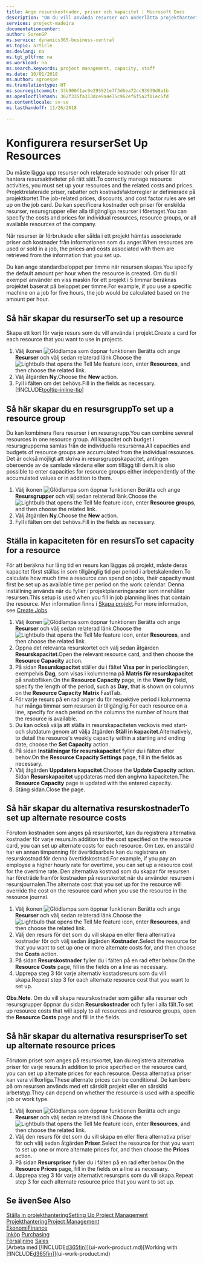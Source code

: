 ```yaml
---
title: Ange resurskostnader, priser och kapacitet | Microsoft Docs
description: "Om du vill använda resurser och underlätta projekthantering, specificera kostnader och priser för enskilda resurser eller resursgrupper och ange en resurskapacitet."
services: project-madeira
documentationcenter: 
author: SorenGP
ms.service: dynamics365-business-central
ms.topic: article
ms.devlang: na
ms.tgt_pltfrm: na
ms.workload: na
ms.search.keywords: project management, capacity, staff
ms.date: 10/01/2018
ms.author: sgroespe
ms.translationtype: HT
ms.sourcegitcommit: 33b900f1ac9e295921e7f3d6ea72cc93939d8a1b
ms.openlocfilehash: 362f335fa313dce9a4e75c962ef6f5a2f01ec5fd
ms.contentlocale: sv-se
ms.lasthandoff: 11/26/2018

---
```

# <a name="set-up-resources"></a><span data-ttu-id="aefad-103">Konfigurera resurser</span><span class="sxs-lookup"><span data-stu-id="aefad-103">Set Up Resources</span></span>
<span data-ttu-id="aefad-104">Du måste lägga upp resurser och relaterade kostnader och priser för att hantera resursaktiviteter på rätt sätt.</span><span class="sxs-lookup"><span data-stu-id="aefad-104">To correctly manage resource activities, you must set up your resources and the related costs and prices.</span></span> <span data-ttu-id="aefad-105">Projektrelaterade priser, rabatter och kostnadsfaktorregler är definierade på projektkortet.</span><span class="sxs-lookup"><span data-stu-id="aefad-105">The job-related prices, discounts, and cost factor rules are set up on the job card.</span></span> <span data-ttu-id="aefad-106">Du kan specificera kostnader och priser för enskilda resurser, resursgrupper eller alla tillgängliga resurser i företaget.</span><span class="sxs-lookup"><span data-stu-id="aefad-106">You can specify the costs and prices for individual resources, resource groups, or all available resources of the company.</span></span>

<span data-ttu-id="aefad-107">När resurser är förbrukade eller sålda i ett projekt hämtas associerade priser och kostnader från informationen som du anger.</span><span class="sxs-lookup"><span data-stu-id="aefad-107">When resources are used or sold in a job, the prices and costs associated with them are retrieved from the information that you set up.</span></span>

<span data-ttu-id="aefad-108">Du kan ange standardbeloppet per timme när resursen skapas.</span><span class="sxs-lookup"><span data-stu-id="aefad-108">You specify the default amount per hour when the resource is created.</span></span> <span data-ttu-id="aefad-109">Om du till exempel använder en viss maskin för ett projekt i 5 timmar beräknas projektet baserat på beloppet per timme.</span><span class="sxs-lookup"><span data-stu-id="aefad-109">For example, if you use a specific machine on a job for five hours, the job would be calculated based on the amount per hour.</span></span>

## <a name="to-set-up-a-resource"></a><span data-ttu-id="aefad-110">Så här skapar du resurser</span><span class="sxs-lookup"><span data-stu-id="aefad-110">To set up a resource</span></span>
<span data-ttu-id="aefad-111">Skapa ett kort för varje resurs som du vill använda i projekt.</span><span class="sxs-lookup"><span data-stu-id="aefad-111">Create a card for each resource that you want to use in projects.</span></span>

1. <span data-ttu-id="aefad-112">Välj ikonen ![Glödlampa som öppnar funktionen Berätta](media/ui-search/search_small.png "Berätta vad du vill göra") och ange **Resurser** och välj sedan relaterad länk.</span><span class="sxs-lookup"><span data-stu-id="aefad-112">Choose the ![Lightbulb that opens the Tell Me feature](media/ui-search/search_small.png "Tell me what you want to do") icon, enter **Resources**, and then choose the related link.</span></span>
2. <span data-ttu-id="aefad-113">Välj åtgärden **Ny**.</span><span class="sxs-lookup"><span data-stu-id="aefad-113">Choose the **New** action.</span></span>
3. <span data-ttu-id="aefad-114">Fyll i fälten om det behövs.</span><span class="sxs-lookup"><span data-stu-id="aefad-114">Fill in the fields as necessary.</span></span> [!INCLUDE[tooltip-inline-tip](includes/tooltip-inline-tip_md.md)]  

## <a name="to-set-up-a-resource-group"></a><span data-ttu-id="aefad-115">Så här skapar du en resursgrupp</span><span class="sxs-lookup"><span data-stu-id="aefad-115">To set up a resource group</span></span>
<span data-ttu-id="aefad-116">Du kan kombinera flera resurser i en resursgrupp.</span><span class="sxs-lookup"><span data-stu-id="aefad-116">You can combine several resources in one resource group.</span></span> <span data-ttu-id="aefad-117">All kapacitet och budget i resursgrupperna samlas från de individuella resurserna.</span><span class="sxs-lookup"><span data-stu-id="aefad-117">All capacities and budgets of resource groups are accumulated from the individual resources.</span></span> <span data-ttu-id="aefad-118">Det är också möjligt att skriva in resursgruppskapacitet, antingen oberoende av de samlade värdena eller som tillägg till dem.</span><span class="sxs-lookup"><span data-stu-id="aefad-118">It is also possible to enter capacities for resource groups either independently of the accumulated values or in addition to them.</span></span>

1. <span data-ttu-id="aefad-119">Välj ikonen ![Glödlampa som öppnar funktionen Berätta](media/ui-search/search_small.png "Berätta vad du vill göra") och ange **Resursgrupper** och välj sedan relaterad länk.</span><span class="sxs-lookup"><span data-stu-id="aefad-119">Choose the ![Lightbulb that opens the Tell Me feature](media/ui-search/search_small.png "Tell me what you want to do") icon, enter **Resource groups**, and then choose the related link.</span></span>
2. <span data-ttu-id="aefad-120">Välj åtgärden **Ny**.</span><span class="sxs-lookup"><span data-stu-id="aefad-120">Choose the **New** action.</span></span>
3. <span data-ttu-id="aefad-121">Fyll i fälten om det behövs.</span><span class="sxs-lookup"><span data-stu-id="aefad-121">Fill in the fields as necessary.</span></span>

## <a name="to-set-capacity-for-a-resource"></a><span data-ttu-id="aefad-122">Ställa in kapaciteten för en resurs</span><span class="sxs-lookup"><span data-stu-id="aefad-122">To set capacity for a resource</span></span>
<span data-ttu-id="aefad-123">För att beräkna hur lång tid en resurs kan läggas på projekt, måste deras kapacitet först ställas in som tillgänglig tid per period i arbetskalendern.</span><span class="sxs-lookup"><span data-stu-id="aefad-123">To calculate how much time a resource can spend on jobs, their capacity must first be set up as available time per period on the work calendar.</span></span> <span data-ttu-id="aefad-124">Denna inställning används när du fyller i projektplaneringsrader som innehåller resursen.</span><span class="sxs-lookup"><span data-stu-id="aefad-124">This setup is used when you fill in job planning lines that contain the resource.</span></span> <span data-ttu-id="aefad-125">Mer information finns i [Skapa projekt](projects-how-create-jobs.md).</span><span class="sxs-lookup"><span data-stu-id="aefad-125">For more information, see [Create Jobs](projects-how-create-jobs.md).</span></span>

1. <span data-ttu-id="aefad-126">Välj ikonen ![Glödlampa som öppnar funktionen Berätta](media/ui-search/search_small.png "Berätta vad du vill göra") och ange **Resurser** och välj sedan relaterad länk.</span><span class="sxs-lookup"><span data-stu-id="aefad-126">Choose the ![Lightbulb that opens the Tell Me feature](media/ui-search/search_small.png "Tell me what you want to do") icon, enter **Resources**, and then choose the related link.</span></span>
2. <span data-ttu-id="aefad-127">Öppna det relevanta resurskortet och välj sedan åtgärden **Resurskapacitet**.</span><span class="sxs-lookup"><span data-stu-id="aefad-127">Open the relevant resource card, and then choose the **Resource Capacity** action.</span></span>
3. <span data-ttu-id="aefad-128">På sidan **Resurskapacitet** ställer du i fältet **Visa per** in periodlängden, exempelvis **Dag**, som visas i kolumnerna på **Matris för resurskapacitet** på snabbfliken.</span><span class="sxs-lookup"><span data-stu-id="aefad-128">On the **Resource Capacity** page, in the **View By** field, specify the length of the period, such as **Day**, that is shown on columns on the **Resource Capacity Matrix** FastTab.</span></span>
4. <span data-ttu-id="aefad-129">För varje resurs på en rad anger du för respektive period i kolumnerna hur många timmar som resursen är tillgänglig.</span><span class="sxs-lookup"><span data-stu-id="aefad-129">For each resource on a line, specify for each period on the columns the number of hours that the resource is available.</span></span>
5. <span data-ttu-id="aefad-130">Du kan också välja att ställa in resurskapaciteten veckovis med start- och slutdatum genom att välja åtgärden **Ställ in kapacitet**.</span><span class="sxs-lookup"><span data-stu-id="aefad-130">Alternatively, to detail the resource's weekly capacity within a starting and ending date, choose the **Set Capacity** action.</span></span>
6. <span data-ttu-id="aefad-131">På sidan **Inställningar för resurskapacitet** fyller du i fälten efter behov.</span><span class="sxs-lookup"><span data-stu-id="aefad-131">On the **Resource Capacity Settings** page, fill in the fields as necessary.</span></span>
7. <span data-ttu-id="aefad-132">Välj åtgärden **Uppdatera kapacitet**.</span><span class="sxs-lookup"><span data-stu-id="aefad-132">Choose the **Update Capacity** action.</span></span> <span data-ttu-id="aefad-133">Sidan **Resurskapacitet** uppdateras med den angivna kapaciteten.</span><span class="sxs-lookup"><span data-stu-id="aefad-133">The **Resource Capacity** page is updated with the entered capacity.</span></span>
8. <span data-ttu-id="aefad-134">Stäng sidan.</span><span class="sxs-lookup"><span data-stu-id="aefad-134">Close the page.</span></span>

## <a name="to-set-up-alternate-resource-costs"></a><span data-ttu-id="aefad-135">Så här skapar du alternativa resurskostnader</span><span class="sxs-lookup"><span data-stu-id="aefad-135">To set up alternate resource costs</span></span>
<span data-ttu-id="aefad-136">Förutom kostnaden som anges på resurskortet, kan du registrera alternativa kostnader för varje resurs.</span><span class="sxs-lookup"><span data-stu-id="aefad-136">In addition to the cost specified on the resource card, you can set up alternate costs for each resource.</span></span> <span data-ttu-id="aefad-137">Om t.ex. en anställd har en annan timpenning för övertidsarbete kan du registrera en resurskostnad för denna övertidskostnad.</span><span class="sxs-lookup"><span data-stu-id="aefad-137">For example, if you pay an employee a higher hourly rate for overtime, you can set up a resource cost for the overtime rate.</span></span> <span data-ttu-id="aefad-138">Den alternativa kostnad som du skapar för resursen har företräde framför kostnaden på resurskortet när du använder resursen i resursjournalen.</span><span class="sxs-lookup"><span data-stu-id="aefad-138">The alternate cost that you set up for the resource will override the cost on the resource card when you use the resource in the resource journal.</span></span>

1. <span data-ttu-id="aefad-139">Välj ikonen ![Glödlampa som öppnar funktionen Berätta](media/ui-search/search_small.png "Berätta vad du vill göra") och ange **Resurser** och välj sedan relaterad länk.</span><span class="sxs-lookup"><span data-stu-id="aefad-139">Choose the ![Lightbulb that opens the Tell Me feature](media/ui-search/search_small.png "Tell me what you want to do") icon, enter **Resources**, and then choose the related link.</span></span>  
2. <span data-ttu-id="aefad-140">Välj den resurs för det som du vill skapa en eller flera alternativa kostnader för och välj sedan åtgärden **Kostnader**.</span><span class="sxs-lookup"><span data-stu-id="aefad-140">Select the resource for that you want to set up one or more alternate costs for, and then choose the **Costs** action.</span></span>  
3. <span data-ttu-id="aefad-141">På sidan **Resurskostnader** fyller du i fälten på en rad efter behov.</span><span class="sxs-lookup"><span data-stu-id="aefad-141">On the **Resource Costs** page, fill in the fields on a line as necessary.</span></span>  
4. <span data-ttu-id="aefad-142">Upprepa steg 3 för varje alternativ kostadsresurs som du vill skapa.</span><span class="sxs-lookup"><span data-stu-id="aefad-142">Repeat step 3 for each alternate resource cost that you want to set up.</span></span>

<span data-ttu-id="aefad-143">**Obs**.</span><span class="sxs-lookup"><span data-stu-id="aefad-143">**Note**.</span></span> <span data-ttu-id="aefad-144">Om du vill skapa resurskostnader som gäller alla resurser och resursgrupper öppnar du sidan  **Resurskostnader** och fyller i alla fält.</span><span class="sxs-lookup"><span data-stu-id="aefad-144">To set up resource costs that will apply to all resources and resource groups, open the **Resource Costs** page and fill in the fields.</span></span>

## <a name="to-set-up-alternate-resource-prices"></a><span data-ttu-id="aefad-145">Så här skapar du alternativa resurspriser</span><span class="sxs-lookup"><span data-stu-id="aefad-145">To set up alternate resource prices</span></span>
<span data-ttu-id="aefad-146">Förutom priset som anges på resurskortet, kan du registrera alternativa priser för varje resurs.</span><span class="sxs-lookup"><span data-stu-id="aefad-146">In addition to price specified on the resource card, you can set up alternate prices for each resource.</span></span> <span data-ttu-id="aefad-147">Dessa alternativa priser kan vara villkorliga.</span><span class="sxs-lookup"><span data-stu-id="aefad-147">These alternate prices can be conditional.</span></span> <span data-ttu-id="aefad-148">De kan bero på om resursen används med ett särskilt projekt eller en särskild arbetstyp.</span><span class="sxs-lookup"><span data-stu-id="aefad-148">They can depend on whether the resource is used with a specific job or work type.</span></span>

1. <span data-ttu-id="aefad-149">Välj ikonen ![Glödlampa som öppnar funktionen Berätta](media/ui-search/search_small.png "Berätta vad du vill göra") och ange **Resurser** och välj sedan relaterad länk.</span><span class="sxs-lookup"><span data-stu-id="aefad-149">Choose the ![Lightbulb that opens the Tell Me feature](media/ui-search/search_small.png "Tell me what you want to do") icon, enter **Resources**, and then choose the related link.</span></span>
2. <span data-ttu-id="aefad-150">Välj den resurs för det som du vill skapa en eller flera alternativa priser för och välj sedan åtgärden **Priser**.</span><span class="sxs-lookup"><span data-stu-id="aefad-150">Select the resource for that you want to set up one or more alternate prices for, and then choose the **Prices** action.</span></span>
3. <span data-ttu-id="aefad-151">På sidan **Resurspriser** fyller du i fälten på en rad efter behov.</span><span class="sxs-lookup"><span data-stu-id="aefad-151">On the **Resource Prices** page, fill in the fields on a line as necessary.</span></span>
4. <span data-ttu-id="aefad-152">Upprepa steg 3 för varje alternativt resurspris som du vill skapa.</span><span class="sxs-lookup"><span data-stu-id="aefad-152">Repeat step 3 for each alternate resource price that you want to set up.</span></span>

## <a name="see-also"></a><span data-ttu-id="aefad-153">Se även</span><span class="sxs-lookup"><span data-stu-id="aefad-153">See Also</span></span>
[<span data-ttu-id="aefad-154">Ställa in projekthantering</span><span class="sxs-lookup"><span data-stu-id="aefad-154">Setting Up Project Management</span></span>](projects-setup-projects.md)  
[<span data-ttu-id="aefad-155">Projekthantering</span><span class="sxs-lookup"><span data-stu-id="aefad-155">Project Management</span></span>](projects-manage-projects.md)  
[<span data-ttu-id="aefad-156">Ekonomi</span><span class="sxs-lookup"><span data-stu-id="aefad-156">Finance</span></span>](finance.md)  
<span data-ttu-id="aefad-157">[Inköp](purchasing-manage-purchasing.md)       </span><span class="sxs-lookup"><span data-stu-id="aefad-157">[Purchasing](purchasing-manage-purchasing.md)       </span></span>  
<span data-ttu-id="aefad-158">[Försäljning](sales-manage-sales.md)    </span><span class="sxs-lookup"><span data-stu-id="aefad-158">[Sales](sales-manage-sales.md)    </span></span>  
<span data-ttu-id="aefad-159">[Arbeta med [!INCLUDE[d365fin](includes/d365fin_md.md)]](ui-work-product.md)</span><span class="sxs-lookup"><span data-stu-id="aefad-159">[Working with [!INCLUDE[d365fin](includes/d365fin_md.md)]](ui-work-product.md)</span></span>  

